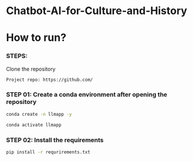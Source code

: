 # Chatbot-AI-for-Culture-and-History


# How to run?
### STEPS:

Clone the repository

```bash
Project repo: https://github.com/
```

### STEP 01: Create a conda environment after opening the repository

```bash
conda create -n llmapp -y
```

```bash
conda activate llmapp
```


### STEP 02: Install the requirements
```bash
pip install -r requrirements.txt
```